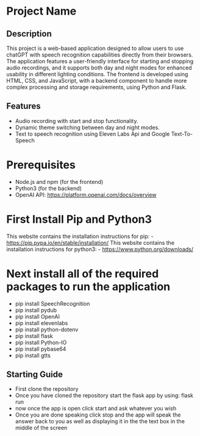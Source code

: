 # Project Name

## Description

This project is a web-based application designed to allow users to use chatGPT with speech recognition capabilities directly from their browsers. The application features a user-friendly interface for starting and stopping audio recordings, and it supports both day and night modes for enhanced usability in different lighting conditions. The frontend is developed using HTML, CSS, and JavaScript, with a backend component to handle more complex processing and storage requirements, using Python and Flask.

## Features
- Audio recording with start and stop functionality.
- Dynamic theme switching between day and night modes.
- Text to speech recognition using Eleven Labs Api and Google Text-To-Speech

# Prerequisites
- Node.js and npm (for the frontend)
- Python3 (for the backend)
- OpenAI API: https://platform.openai.com/docs/overview

# First Install Pip and Python3
This website contains the installation instructions for pip:
    - https://pip.pypa.io/en/stable/installation/
This website contains the installation instructions for python3:
    - https://www.python.org/downloads/


# Next install all of the required packages to run the application
- pip install SpeechRecognition
- pip install pydub
- pip install OpenAI
- pip install elevenlabs
- pip install python-dotenv
- pip install flask
- pip install Python-IO
- pip install pybase64
- pip install gtts

## Starting Guide
- First clone the repository
- Once you have cloned the repository start the flask app by using: flask run
- now once the app is open click start and ask whatever you wish
- Once you are done speaking click stop and the app will speak the answer back to you as well as displaying it in the the text box in the middle of the screen
